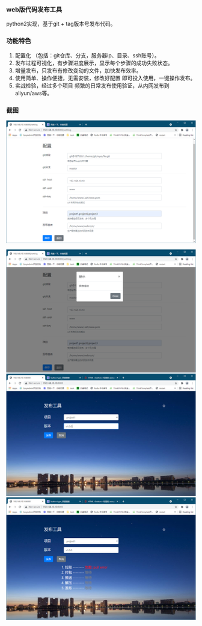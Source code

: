 ### web版代码发布工具
python2实现，基于git + tag版本号发布代码。

### 功能特色
1. 配置化 （包括：git仓库、分支，服务器ip、目录、ssh账号）。
2. 发布过程可视化，有步骤进度展示，显示每个步骤的成功失败状态。
3. 增量发布，只发布有修改变动的文件，加快发布效率。
4. 使用简单、操作便捷，无需安装，修改好配置 即可投入使用，一键操作发布。
5. 实战检验，经过多个项目 频繁的日常发布使用验证，从内网发布到aliyun/aws等。


### 截图
![Image text](https://raw.githubusercontent.com/wshok/deploy-code/main/screenshot/setting.png)

<img src="https://github.com/wshok/deploy-code/blob/ee4f395e88f1a9858797e5ed1d34fcfe70655eca/screenshot/setting2.png" />
<img src="https://github.com/wshok/deploy-code/blob/4f3265b9706157f7f543682d932f4334e6a0b7a9/screenshot/1.png" />
<img src="https://github.com/wshok/deploy-code/blob/4f3265b9706157f7f543682d932f4334e6a0b7a9/screenshot/2.png" />
